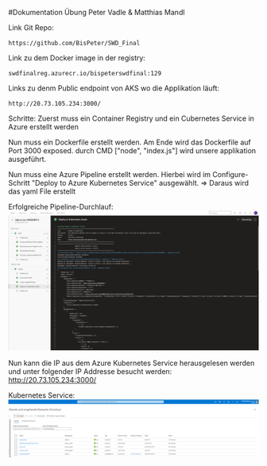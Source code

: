 #Dokumentation Übung Peter Vadle & Matthias Mandl

Link Git Repo:
```
https://github.com/BisPeter/SWD_Final
```

Link zu dem Docker image in der registry:
```
swdfinalreg.azurecr.io/bispeterswdfinal:129
```

Links zu denm Public endpoint von AKS wo die Applikation läuft:
```
http://20.73.105.234:3000/
```

Schritte:
Zuerst muss ein Container Registry und ein Cubernetes Service in Azure erstellt werden

Nun muss ein Dockerfile erstellt werden. 
Am Ende wird das Dockerfile auf Port 3000 exposed.
durch CMD ["node", "index.js"] wird unsere applikation ausgeführt.

Nun muss eine Azure Pipeline erstellt werden.
Hierbei wird im Configure-Schritt "Deploy to Azure Kubernetes Service" ausgewählt. => Daraus wird das yaml File erstellt

Erfolgreiche Pipeline-Durchlauf:
![cluster](Screenshot.PNG)


Nun kann die IP aus dem Azure Kubernetes Service herausgelesen werden und unter folgender IP Addresse besucht werden:
http://20.73.105.234:3000/

Kubernetes Service:
![cluster](Screenshot_2.PNG)